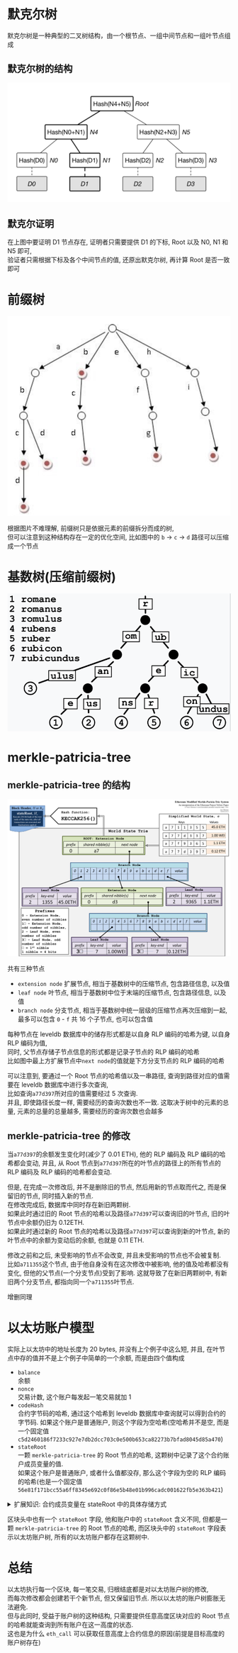 # 默克尔树

默克尔树是一种典型的二叉树结构，由一个根节点、一组中间节点和一组叶节点组成

## 默克尔树的结构

![avatar](../img/merkle-tree.png)

## 默克尔证明

在上图中要证明 D1 节点存在, 证明者只需要提供 D1 的下标, Root 以及 N0, N1 和 N5 即可,</br>
验证者只需根据下标及各个中间节点的值, 还原出默克尔树, 再计算 Root 是否一致即可

# 前缀树

![avatar](../img/trie-tree.png)

根据图片不难理解, 前缀树只是依据元素的前缀拆分而成的树,</br>
但可以注意到这种结构存在一定的优化空间, 比如图中的 `b` -> `c` -> `d` 路径可以压缩成一个节点

# 基数树(压缩前缀树)

![avatar](../img/radix-trie.png)

# merkle-patricia-tree

## merkle-patricia-tree 的结构

![avatar](../img/merkle-patricia-tree.png)

共有三种节点

- `extension node` 扩展节点, 相当于基数树中的压缩节点, 包含路径信息, 以及值
- `leaf node` 叶节点, 相当于基数树中位于末端的压缩节点, 包含路径信息, 以及值
- `branch node` 分支节点, 相当于基数树中统一层级的压缩节点再次压缩到一起, 最多可以包含 `0` - `f` 共 16 个子节点, 也可以包含值

每种节点在 leveldb 数据库中的储存形式都是以自身 RLP 编码的哈希为键, 以自身 RLP 编码为值,</br>
同时, 父节点存储子节点信息的形式都是记录子节点的 RLP 编码的哈希</br>
比如图中最上方扩展节点中`next node`的值就是下方分支节点的 RLP 编码的哈希

可以注意到, 要通过一个 Root 节点的哈希值以及一串路径, 查询到路径对应的值需要在 leveldb 数据库中进行多次查询,</br>
比如查询`a77d397`所对应的值需要经过 5 次查询.</br>
并且, 即使路径长度一样, 需要经历的查询次数也不一致. 这取决于树中的元素的总量, 元素的总量的总量越多, 需要经历的查询次数也会越多

## merkle-patricia-tree 的修改

当`a77d397`的余额发生变化时(减少了 0.01 ETH), 他的 RLP 编码及 RLP 编码的哈希都会变动, 并且, 从 Root 节点到`a77d397`所在的叶节点的路径上的所有节点的 RLP 编码及 RLP 编码的哈希都会变动.</br>

但是, 在完成一次修改后, 并不是删除旧的节点, 然后用新的节点取而代之, 而是保留旧的节点, 同时插入新的节点.</br>
在修改完成后, 数据库中同时存在新旧两颗树.</br>
如果此时通过旧的 Root 节点的哈希以及路径`a77d397`可以查询旧的叶节点, 旧的叶节点中余额仍旧为 0.12ETH.</br>
如果此时通过新的 Root 节点的哈希以及路径`a77d397`可以查询到新的叶节点, 新的叶节点中的余额为变动后的余额, 也就是 0.11 ETH.

修改之前和之后, 未受影响的节点不会改变, 并且未受影响的节点也不会被复制.</br>
比如`a711355`这个节点, 由于他自身没有在这次修改中被影响, 他的值及哈希都没有变化, 但他的父节点(一个分支节点)受到了影响. 这就导致了在新旧两颗树中, 有新旧两个分支节点, 都指向同一个`a711355`叶节点.

增删同理

# 以太坊账户模型

实际上以太坊中的地址长度为 20 bytes, 并没有上个例子中这么短, 并且, 在叶节点中存的值并不是上个例子中简单的一个余额, 而是由四个值构成

- `balance`</br>
  余额
- `nonce`</br>
  交易计数, 这个账户每发起一笔交易就加 1
- `codeHash`</br>
  合约字节码的哈希, 通过这个哈希到 leveldb 数据库中查询就可以得到合约的字节码. 如果这个账户是普通账户, 则这个字段为空哈希(空哈希并不是空, 而是一个固定值`c5d2460186f7233c927e7db2dcc703c0e500b653ca82273b7bfad8045d85a470`)
- `stateRoot`</br>
  一颗 `merkle-patricia-tree` 的 Root 节点的哈希, 这颗树中记录了这个合约账户成员变量的值.</br>
  如果这个账户是普通账户, 或者什么值都没存, 那么这个字段为空的 RLP 编码的哈希(也是一个固定值
  `56e81f171bcc55a6ff8345e692c0f86e5b48e01b996cadc001622fb5e363b421`)

<details>
<summary>扩展知识: 合约成员变量在 stateRoot 中的具体存储方式</summary>

```solidity
contract Person {
    uint256 public age;
    string public name;
}
```

合约中有一个 `slot` 的概念, 每一个成员变量对于一个槽位

以上面这个合约为例, 这份合约部署后, 在他的账户的 `stateRoot` 对应的 `merkle-patricia-tree` 中,</br>
成员变量 `age` 的路径为 `0000000000000000000000000000000000000000000000000000000000000001`,</br>
成员变量 `name` 的路径为 `0000000000000000000000000000000000000000000000000000000000000002`

</details>

区块头中也有一个 `stateRoot` 字段, 他和账户中的 `stateRoot` 含义不同, 但都是一颗 `merkle-patricia-tree` 的 Root 节点的哈希, 而区块头中的 `stateRoot` 字段表示以太坊账户树, 所有的以太坊账户都存在这颗树中.</br>

# 总结

以太坊执行每一个区块, 每一笔交易, 归根结底都是对以太坊账户树的修改,</br>
而每次修改都会创建若干个新节点, 但又保留旧节点. 所以以太坊的账户树膨胀无法避免.</br>
但与此同时, 受益于账户树的这种结构, 只需要提供任意高度区块对应的 Root 节点的哈希就能查询到所有账户在这一高度的状态.</br>
这也是为什么 `eth_call` 可以获取任意高度上合约信息的原因(前提是目标高度的账户树存在)
